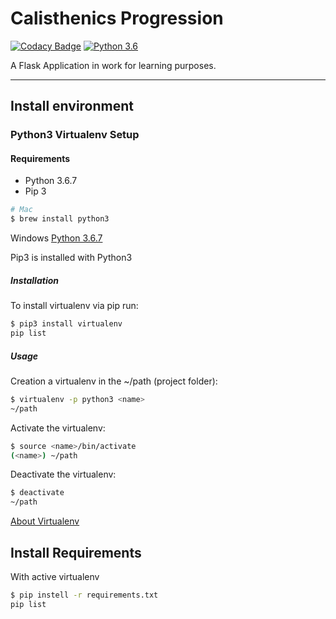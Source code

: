 # Calisthenics Progression

[![Codacy Badge](https://api.codacy.com/project/badge/Grade/9e4e621046f445dc802959bba24c67a4)](https://app.codacy.com/app/richi-sixt/calisthenics_progression?utm_source=github.com&utm_medium=referral&utm_content=richi-sixt/calisthenics_progression&utm_campaign=Badge_Grade_Dashboard) [![Python 3.6](https://img.shields.io/badge/python-3.6.7-blue.svg)](https://www.python.org/downloads/release/python-367/)

A Flask Application in work for learning purposes.
***

## Install environment

### Python3 Virtualenv Setup

#### Requirements

* Python 3.6.7
* Pip 3

```bash
# Mac
$ brew install python3
```

Windows
[Python 3.6.7](https://www.python.org/downloads/release/python-367/)

Pip3 is installed with Python3

##### Installation

To install virtualenv via pip run:

```bash
$ pip3 install virtualenv
pip list
```

##### Usage

Creation a virtualenv in the ~/path (project folder):

```bash
$ virtualenv -p python3 <name>
~/path
```

Activate the virtualenv:

```bash
$ source <name>/bin/activate
(<name>) ~/path
```

Deactivate the virtualenv:

```bash
$ deactivate
~/path
```

[About Virtualenv](https://virtualenv.pypa.io/en/stable/)

## Install Requirements

With active virtualenv

```bash
$ pip instell -r requirements.txt
pip list
```
